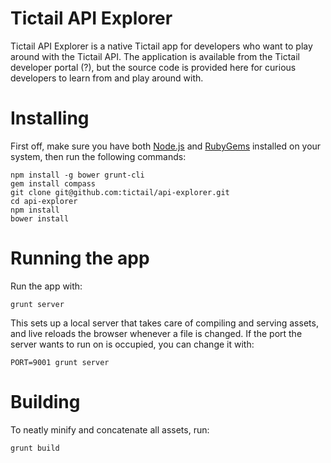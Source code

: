 # Tictail API Explorer
Tictail API Explorer is a native Tictail app for developers who want to play around with the Tictail API. The application is available from the Tictail developer portal (?), but the source code is provided here for curious developers to learn from and play around with.

# Installing
First off, make sure you have both [Node.js](http://nodejs.org/download/) and [RubyGems](http://rubygems.org/pages/download) installed on your system, then run the following commands:
```
npm install -g bower grunt-cli  
gem install compass  
git clone git@github.com:tictail/api-explorer.git
cd api-explorer
npm install
bower install
```  

# Running the app
Run the app with:
```
grunt server
```
This sets up a local server that takes care of compiling and serving assets, and live reloads the browser whenever a file is changed. If the port the server wants to run on is occupied, you can change it with:
```
PORT=9001 grunt server
```

# Building
To neatly minify and concatenate all assets, run:
```
grunt build
```
